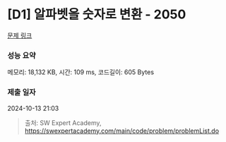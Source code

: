# [D1] 알파벳을 숫자로 변환 - 2050 

[문제 링크](https://swexpertacademy.com/main/code/problem/problemDetail.do?contestProbId=AV5QLGxKAzQDFAUq) 

### 성능 요약

메모리: 18,132 KB, 시간: 109 ms, 코드길이: 605 Bytes

### 제출 일자

2024-10-13 21:03



> 출처: SW Expert Academy, https://swexpertacademy.com/main/code/problem/problemList.do